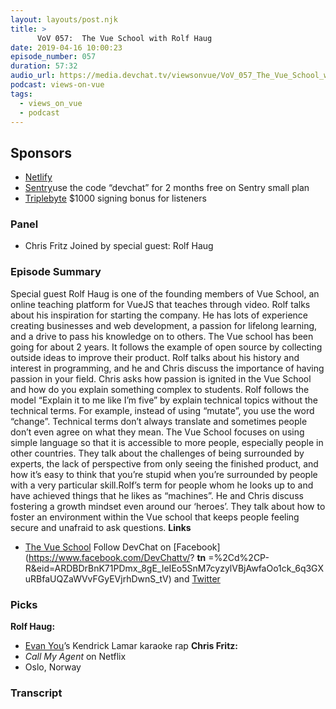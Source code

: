 ```yaml
---
layout: layouts/post.njk
title: >
      VoV 057:  The Vue School with Rolf Haug
date: 2019-04-16 10:00:23
episode_number: 057
duration: 57:32
audio_url: https://media.devchat.tv/viewsonvue/VoV_057_The_Vue_School_with_Rolf_Haug.mp3
podcast: views-on-vue
tags: 
  - views_on_vue
  - podcast
---
```


## **Sponsors**

- [Netlify](https://www.netlify.com/)
- [Sentry](http://sentry.io/)use the code “devchat” for 2 months free on Sentry small plan
- [Triplebyte](http://triplebyte.com/vue) $1000 signing bonus for listeners

### **Panel**

- Chris Fritz
Joined by special guest: Rolf Haug
### **Episode Summary**
Special guest Rolf Haug is one of the founding members of Vue School, an online teaching platform for VueJS that teaches through video. Rolf talks about his inspiration for starting the company. He has lots of experience creating businesses and web development, a passion for lifelong learning, and a drive to pass his knowledge on to others. The Vue school has been going for about 2 years. It follows the example of open source by collecting outside ideas to improve their product. Rolf talks about his history and interest in programming, and he and Chris discuss the importance of having passion in your field. Chris asks how passion is ignited in the Vue School and how do you explain something complex to students. Rolf follows the model “Explain it to me like I’m five” by explain technical topics without the technical terms. For example, instead of using “mutate”, you use the word “change”. Technical terms don’t always translate and sometimes people don’t even agree on what they mean. The Vue School focuses on using simple language so that it is accessible to more people, especially people in other countries. They talk about the challenges of being surrounded by experts, the lack of perspective from only seeing the finished product, and how it’s easy to think that you’re stupid when you’re surrounded by people with a very particular skill.Rolf’s term for people whom he looks up to and have achieved things that he likes as “machines”. He and Chris discuss fostering a growth mindset even around our ‘heroes’. They talk about how to foster an environment within the Vue school that keeps people feeling secure and unafraid to ask questions. **Links**
- [The Vue School](https://vueschool.io/)
Follow DevChat on [Facebook](https://www.facebook.com/DevChattv/? __tn__ =%2Cd%2CP-R&eid=ARDBDrBnK71PDmx_8gE_IeIEo5SnM7cyzylVBjAwfaOo1ck_6q3GXuRBfaUQZaWVvFGyEVjrhDwnS_tV) and [Twitter](https://twitter.com/devchattv?lang=en)
### **Picks**
 **Rolf Haug:**
- [Evan You](https://vuejs.org/v2/guide/team.html)’s Kendrick Lamar karaoke rap
**Chris Fritz:** &nbsp;
- _Call My Agent_ on Netflix
&nbsp;
- Oslo, Norway


### Transcript


